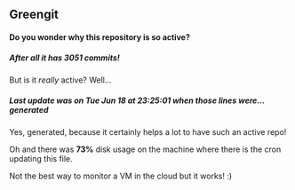 ## Greengit

#### Do you wonder why this repository is so active?

##### After all it has 3051 commits!

But is it *really* active? Well...

##### Last update was on Tue Jun 18 at 23:25:01 when those lines were... generated

Yes, generated, because it certainly helps a lot to have such an active repo!

Oh and there was **73%** disk usage on the machine
where there is the cron updating this file.

Not the best way to monitor a VM in the cloud but it works! :)
